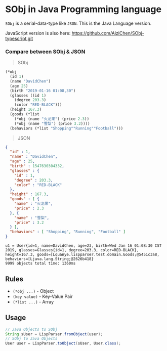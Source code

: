 # SObj in Java Programming language
`SObj` is a serial-data-type like `JSON`.
This is the Java Language version.

JavaScript version is also here:
https://github.com/AiziChen/SObj-typescript.git

### Compare between SObj & JSON
> SObj
```scheme
(*obj
  (id 1)
  (name "DavidChen")
  (age 25)
  (birth "2019-01-16 01:08,30")
  (glasses ((id 1)
    (degree 203.3)
    (color "RED-BLACK")))
  (height 167.3)
  (goods (*list
    (*obj (name "火龙果") (price 2.3))
    (*obj (name "雪梨") (price 3.2))))
  (behaviors (*list "Shopping""Running""Football")))
```
> JSON
```json
{
  "id" : 1,
  "name" : "DavidChen",
  "age" : 25,
  "birth" : 1547630304332,
  "glasses" : {
    "id" : 1,
    "degree" : 203.3,
    "color" : "RED-BLACK"
  },
  "height" : 167.3,
  "goods" : [ {
    "name" : "火龙果",
    "price" : 2.3
  }, {
    "name" : "雪梨",
    "price" : 3.2
  } ],
  "behaviors" : [ "Shopping", "Running", "Football" ]
}
```
```shell
u1 = User{id=1, name=DavidChen, age=23, birth=Wed Jan 16 01:08:30 CST 2019, glasses=Glasses{id=1, degree=203.3, color=RED-BLACK}, height=167.3, goods=[Lquanye.lispparser.test.domain.Goods;@5451c3a8, behaviors=[Ljava.lang.String;@2626b418}
9999 objects total time: 1360ms
```
## Rules
* `(*obj ...)` - Object
* `(key value)` - Key-Value Pair
* `(*list ...)` - Array

## Usage
```java
// Java Objects to SObj
String sUser = LispParser.fromObject(user);
// SObj to Java Objects
User user = LispParser.toObject(sUser, User.class);
```
